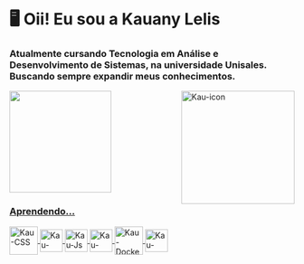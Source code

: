 <h1> 🖥 Oii! Eu sou a Kauany Lelis </h1>
<h3> Atualmente cursando Tecnologia em Análise e Desenvolvimento de Sistemas, na universidade Unisales. Buscando sempre expandir meus conhecimentos. </h3>

<div>
  <a href="https://beacons.ai/KauLelis">
  <img height="180em" src="https://github-readme-stats.vercel.app/api?username=KauLelis&show_icons=true&theme=nord&include_all_commits=true&count_private=true"/>
  <img align="right" alt="Kau-icon" heigth="250" width="200" src="https://cdn.discordapp.com/attachments/806574611084345355/1217709076222443570/download20240304002055_1.png?ex=660502f3&is=65f28df3&hm=eef875285b7fbee3502bda5be2c06f0e14ddd0057148d86964b1392613e92c21&">
</div>
    
<div>
  <h3> Aprendendo... </h3>

  <img align="center" alt="Kau-CSS" height="50" width="50" src="https://cdn.discordapp.com/attachments/806574611084345355/1217711267809202277/image.png?ex=660504fe&is=65f28ffe&hm=522a9a66e707a14c752ec29936f666917c8e183c0caa134343db693a8a6676da&">  
  
  <img align="center" alt="Kau-HTML" height="40" width="40" src="https://cdn.discordapp.com/attachments/806574611084345355/1217710877789130832/image.png?ex=660504a1&is=65f28fa1&hm=2d222cdd227a89d5c6f0a959690790e464099ab5750869ab1d7537d8c82c5965&">
  
  <img align="center" alt="Kau-Js" height="40" width="40" src="https://cdn.discordapp.com/attachments/806574611084345355/1217711500643532811/image.png?ex=66050535&is=65f29035&hm=dd387528e439a302a40049f7b457d7807364bd9e15def7b87c3e5fd090ab1ceb&">
  
  <img align="center" alt="Kau-Java" height="40" width="40" src="https://cdn.discordapp.com/attachments/806574611084345355/1217711636157038592/image.png?ex=66050556&is=65f29056&hm=50b422ff83f510e3b3aad351d72eb409da3198bac08c2835ffaa498f558d61a6&">
  
  <img align="center" alt="Kau-Docker" height="50" width="50" src="https://cdn.discordapp.com/attachments/806574611084345355/1217711749348851743/image.png?ex=66050571&is=65f29071&hm=e2fc2484c9823075ab8402140640aa281e38757a6031b2abe985ce493061a1be&">

  <img align="center" alt="Kau-Figma" height="40" width="40" src="https://cdn.discordapp.com/attachments/806574611084345355/1217717223083475025/image.png?ex=66050a8a&is=65f2958a&hm=7750698b458845b3387c269ee64ae3794aec927663178de00abb90e66be7fc4f&">
  
</div>

